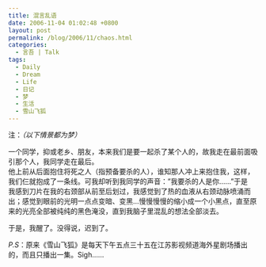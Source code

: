 ```yaml
---
title: 混言乱语
date: 2006-11-04 01:02:48 +0800
layout: post
permalink: /blog/2006/11/chaos.html
categories:
  - 言吾 | Talk
tags:
  - Daily
  - Dream
  - Life
  - 日记
  - 梦
  - 生活
  - 雪山飞狐
---
```

注：*（以下情景都为梦）*

一个同学，抑或老乡、朋友，本来我们是要一起杀了某个人的，故我走在最前面吸引那个人，我同学走在最后。  
他上前从后面抱住将死之人（指预备要杀的人），谁知那人冲上来抱住我，这样，我们仨就抱成了一条线。可我却听到我同学的声音：&#8221;我要杀的人是你&#8230;&#8230;&#8221;于是  
我感到刀片在我的右颈部从前至后划过，我感觉到了热的血液从右颈动脉喷涌而出；感觉到眼前的光明一点点变暗、变黑&#8230;慢慢慢慢的缩小成一个小黑点，直至原来的光亮全部被纯纯的黑色淹没，直到我脑子里混乱的想法全部淡去。

于是，我醒了。没得说，迟到了。

*P.S*：原来《雪山飞狐》是每天下午五点三十五在江苏影视频道海外星剧场播出的，而且只播出一集。Sigh&#8230;&#8230;